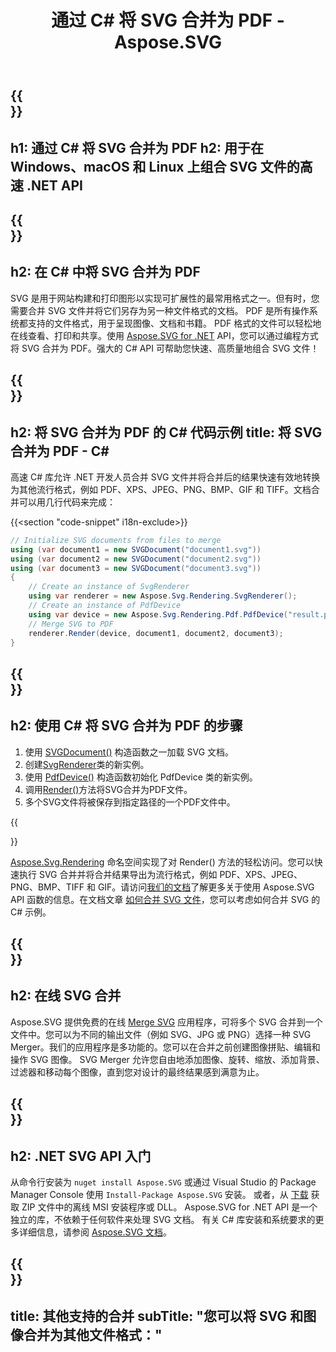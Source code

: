 ﻿---
translation: true
template: ./../_template-child.md
title: 通过 C# 将 SVG 合并为 PDF - Aspose.SVG
description: 在 Windows、macOS 和 Linux 上使用 C# 将 SVG 合并为 PDF
url: /net/merger/svg-to-pdf/
family: svg
platformtag: net
feature: merge
informat: SVG
outformat: PDF
otherformats: XPS PDF GIF JPEG PNG TIFF BMP
---

{{<section banner>}}
---
h1: 通过 C# 将 SVG 合并为 PDF
h2: 用于在 Windows、macOS 和 Linux 上组合 SVG 文件的高速 .NET API
---

{{<section overview>}}
---
h2: 在 C# 中将 SVG 合并为 PDF
---

SVG 是用于网站构建和打印图形以实现可扩展性的最常用格式之一。但有时，您需要合并 SVG 文件并将它们另存为另一种文件格式的文档。 PDF 是所有操作系统都支持的文件格式，用于呈现图像、文档和书籍。 PDF 格式的文件可以轻松地在线查看、打印和共享。使用 [Aspose.SVG for .NET](https://products.aspose.com/svg/net/) API，您可以通过编程方式将 SVG 合并为 PDF。强大的 C# API 可帮助您快速、高质量地组合 SVG 文件！

{{<section code-text>}}
---
h2: 将 SVG 合并为 PDF 的 C# 代码示例
title: 将 SVG 合并为 PDF - C#
---

高速 C# 库允许 .NET 开发人员合并 SVG 文件并将合并后的结果快速有效地转换为其他流行格式，例如 PDF、XPS、JPEG、PNG、BMP、GIF 和 TIFF。文档合并可以用几行代码来完成：

{{<section "code-snippet" i18n-exclude>}}

```cs
// Initialize SVG documents from files to merge 
using (var document1 = new SVGDocument("document1.svg"))
using (var document2 = new SVGDocument("document2.svg"))
using (var document3 = new SVGDocument("document3.svg"))
{
    // Create an instance of SvgRenderer
    using var renderer = new Aspose.Svg.Rendering.SvgRenderer();	
    // Create an instance of PdfDevice
    using var device = new Aspose.Svg.Rendering.Pdf.PdfDevice("result.pdf");
    // Merge SVG to PDF
    renderer.Render(device, document1, document2, document3);                
}
```

{{<section steps>}}
---
h2: 使用 C# 将 SVG 合并为 PDF 的步骤
---
1. 使用 [SVGDocument()](https://reference.aspose.com/svg/net/aspose.svg/svgdocument/svgdocument/) 构造函数之一加载 SVG 文档。
1. 创建[SvgRenderer](https://reference.aspose.com/svg/net/aspose.svg.rendering/svgrenderer/)类的新实例。
1. 使用 [PdfDevice()](https://reference.aspose.com/svg/net/aspose.svg.rendering.pdf/pdfdevice/pdfdevice/#constructor_5) 构造函数初始化 PdfDevice 类的新实例。
1. 调用[Render()](https://reference.aspose.com/svg/net/aspose.svg.rendering/renderer-1/)方法将SVG合并为PDF文件。
1. 多个SVG文件将被保存到指定路径的一个PDF文件中。



{{<section documentation>}}

[Aspose.Svg.Rendering](https://reference.aspose.com/svg/net/aspose.svg.rendering/) 命名空间实现了对 Render() 方法的轻松访问。您可以快速执行 SVG 合并并将合并结果导出为流行格式，例如 PDF、XPS、JPEG、PNG、BMP、TIFF 和 GIF。请访问<a href="https://docs.aspose.com/svg/net/how-to-work-with-aspose-svg-api/" target="_blank">我们的文档</a>了解更多关于使用 Aspose.SVG API 函数的信息。在文档文章 <a href="https://docs.aspose.com/svg/net/how-to-work-with-aspose-svg-api/how-to-merge-svg-files/" target= "_blank">如何合并 SVG 文件</a>，您可以考虑如何合并 SVG 的 C# 示例。

{{<section online-merger>}}
---
h2: 在线 SVG 合并
---

Aspose.SVG 提供免费的在线 <a href="https://products.aspose.app/svg/merger/svg" target="_blank">Merge SVG</a> 应用程序，可将多个 SVG 合并到一个文件中。您可以为不同的输出文件（例如 SVG、JPG 或 PNG）选择一种 SVG Merger。我们的应用程序是多功能的。您可以在合并之前创建图像拼贴、编辑和操作 SVG 图像。 SVG Merger 允许您自由地添加图像、旋转、缩放、添加背景、过滤器和移动每个图像，直到您对设计的最终结果感到满意为止。

{{<section get-started>}}
---
h2: .NET SVG API 入门
---

从命令行安装为 ```nuget install Aspose.SVG``` 或通过 Visual Studio 的 Package Manager Console 使用 ```Install-Package Aspose.SVG``` 安装。
或者，从 [下载](https://downloads.aspose.com/svg/net) 获取 ZIP 文件中的离线 MSI 安装程序或 DLL。 Aspose.SVG for .NET API 是一个独立的库，不依赖于任何软件来处理 SVG 文档。
 有关 C# 库安装和系统要求的更多详细信息，请参阅 [Aspose.SVG 文档](https://docs.aspose.com/svg/net/getting-started/)。

{{<section other-mergers>}}
---
title: 其他支持的合并
subTitle: "您可以将 SVG 和图像合并为其他文件格式："
---